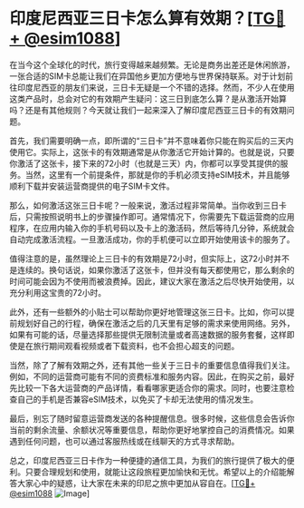 # 印度尼西亚三日卡怎么算有效期？[[TG💪+ @esim1088](https://t.me/s/esim1088)]

在当今这个全球化的时代，旅行变得越来越频繁。无论是商务出差还是休闲旅游，一张合适的SIM卡总能让我们在异国他乡更加方便地与世界保持联系。对于计划前往印度尼西亚的朋友们来说，三日卡无疑是一个不错的选择。然而，不少人在使用这类产品时，总会对它的有效期产生疑问：这三日到底怎么算？是从激活开始算吗？还是有其他规则？今天就让我们一起来深入了解印度尼西亚三日卡的有效期问题。

首先，我们需要明确一点，即所谓的“三日卡”并不意味着你只能在购买后的三天内使用它。实际上，这张卡的有效期通常是从你激活它开始计算的。也就是说，只要你激活了这张卡，接下来的72小时（也就是三天）内，你都可以享受其提供的服务。当然，这里有一个前提条件，那就是你的手机必须支持eSIM技术，并且能够顺利下载并安装运营商提供的电子SIM卡文件。

那么，如何激活这张三日卡呢？一般来说，激活过程非常简单。当你收到三日卡后，只需按照说明书上的步骤操作即可。通常情况下，你需要先下载运营商的应用程序，在应用内输入你的手机号码以及卡上的激活码，然后等待几分钟，系统就会自动完成激活流程。一旦激活成功，你的手机便可以立即开始使用该卡的服务了。

值得注意的是，虽然理论上三日卡的有效期是72小时，但实际上，这72小时并不是连续的。换句话说，如果你激活了这张卡，但并没有每天都使用它，那么剩余的时间可能会因为不使用而被浪费掉。因此，建议大家在激活之后尽快开始使用，以充分利用这宝贵的72小时。

此外，还有一些额外的小贴士可以帮助你更好地管理这张三日卡。比如，你可以提前规划好自己的行程，确保在激活之后的几天里有足够的需求来使用网络。另外，如果有可能的话，尽量选择那些提供无限制流量或者高速数据的服务套餐，这样即使是在旅行期间观看视频或者下载资料，也不会担心超支的问题。

当然，除了了解有效期之外，还有其他一些关于三日卡的重要信息值得我们关注。例如，不同的运营商可能有不同的资费标准和服务内容。因此，在购买之前，最好先比较一下各大运营商的产品详情，看看哪家更适合你的需求。同时，也要注意检查自己的手机是否兼容eSIM技术，以免买了卡却无法使用的情况发生。

最后，别忘了随时留意运营商发送的各种提醒信息。很多时候，这些信息会告诉你当前的剩余流量、余额状况等重要信息，帮助你更好地掌控自己的消费情况。如果遇到任何问题，也可以通过客服热线或在线聊天的方式寻求帮助。

总之，印度尼西亚三日卡作为一种便捷的通信工具，为我们的旅行提供了极大的便利。只要合理规划和使用，就能让这段旅程更加愉快和无忧。希望以上的介绍能解答大家心中的疑惑，让大家在未来的印尼之旅中更加从容自在。[[TG💪+ @esim1088](https://t.me/s/esim1088) ![Image](https://i.postimg.cc/4NQfJmqS/Snipaste-2025-05-13-00-14-12.png)]